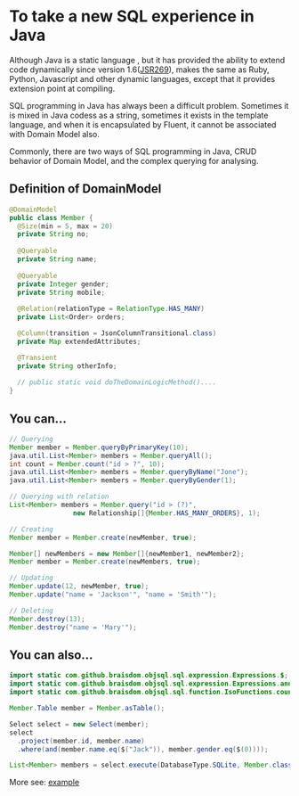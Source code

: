 # To take a new SQL experience in Java
Although Java is a static language , but it has provided the ability to extend code dynamically since version 1.6([JSR269](https://www.jcp.org/en/jsr/detail?id=269)), makes the same as Ruby, Python, Javascript and other dynamic languages, except that it provides extension point at compiling.

SQL programming in Java has always been a difficult problem. Sometimes it is mixed in Java codess as a string, sometimes it exists in the template language, and when it is encapsulated by Fluent, it cannot be associated with Domain Model also.

Commonly, there are two ways of SQL programming in Java, CRUD behavior of Domain Model, and the complex querying for analysing.

## Definition of DomainModel

```java
@DomainModel
public class Member {
  @Size(min = 5, max = 20)
  private String no;
  
  @Queryable
  private String name;
  
  @Queryable
  private Integer gender;
  private String mobile;
  
  @Relation(relationType = RelationType.HAS_MANY)
  private List<Order> orders;

  @Column(transition = JsonColumnTransitional.class)
  private Map extendedAttributes;

  @Transient
  private String otherInfo;
  
  // public static void doTheDomainLogicMethod()....
}
```

## You can...

```java
// Querying
Member member = Member.queryByPrimaryKey(10);
java.util.List<Member> members = Member.queryAll();
int count = Member.count("id > ?", 10);
java.util.List<Member> members = Member.queryByName("Jone");
java.util.List<Member> members = Member.queryByGender(1);

// Querying with relation
List<Member> members = Member.query("id > (?)",
                new Relationship[]{Member.HAS_MANY_ORDERS}, 1);

// Creating
Member member = Member.create(newMember, true);

Member[] newMembers = new Member[]{newMember1, newMember2};
Member member = Member.create(newMembers, true); 

// Updating
Member.update(12, newMember, true);
Member.update("name = 'Jackson'", "name = 'Smith'");

// Deleting
Member.destroy(13);
Member.destroy("name = 'Mary'");

```

## You can also...

```java
import static com.github.braisdom.objsql.sql.expression.Expressions.$;
import static com.github.braisdom.objsql.sql.expression.Expressions.and;
import static com.github.braisdom.objsql.sql.function.IsoFunctions.count;

Member.Table member = Member.asTable();

Select select = new Select(member);
select
  .project(member.id, member.name)
  .where(and(member.name.eq($("Jack")), member.gender.eq($(0))));

List<Member> members = select.execute(DatabaseType.SQLite, Member.class);

```

More see: [example](https://github.com/braisdom/ObjectiveSql/tree/master/example/src/main/java/com/github/braisdom/objsql/example)

